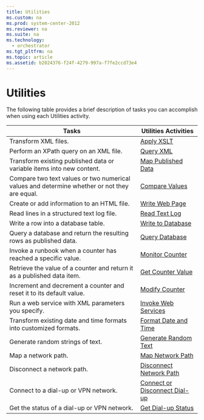 ```yaml
---
title: Utilities
ms.custom: na
ms.prod: system-center-2012
ms.reviewer: na
ms.suite: na
ms.technology: 
  - orchestrator
ms.tgt_pltfrm: na
ms.topic: article
ms.assetid: b2024376-f24f-4279-997a-f7fe2ccd73e4
---
```

# Utilities
The following table provides a brief description of tasks you can accomplish when using each Utilities activity.

|Tasks|Utilities Activities|
|---------|------------------------|
|Transform XML files.|[Apply XSLT](./Apply-XSLT.md)|
|Perform an XPath query on an XML file.|[Query XML](./Query-XML.md)|
|Transform existing published data or variable items into new content.|[Map Published Data](./Map-Published-Data.md)|
|Compare two text values or two numerical values and determine whether or not they are equal.|[Compare Values](./Compare-Values.md)|
|Create or add information to an HTML file.|[Write Web Page](./Write-Web-Page.md)|
|Read lines in a structured text log file.|[Read Text Log](./Read-Text-Log.md)|
|Write a row into a database table.|[Write to Database](./Write-to-Database.md)|
|Query a database and return the resulting rows as published data.|[Query Database](./Query-Database.md)|
|Invoke a runbook when a counter has reached a specific value.|[Monitor Counter](./Monitor-Counter.md)|
|Retrieve the value of a counter and return it as a published data item.|[Get Counter Value](./Get-Counter-Value.md)|
|Increment and decrement a counter and reset it to its default value.|[Modify Counter](./Modify-Counter.md)|
|Run a web service with XML parameters you specify.|[Invoke Web Services](./Invoke-Web-Services.md)|
|Transform existing date and time formats into customized formats.|[Format Date and Time](./Format-Date-and-Time.md)|
|Generate random strings of text.|[Generate Random Text](./Generate-Random-Text.md)|
|Map a network path.|[Map Network Path](./Map-Network-Path.md)|
|Disconnect a network path.|[Disconnect Network Path](./Disconnect-Network-Path.md)|
|Connect to a dial\-up or VPN network.|[Connect or Disconnect Dial-up](./Connect-or-Disconnect-Dial-up.md)|
|Get the status of a dial\-up or VPN network.|[Get Dial-up Status](./Get-Dial-up-Status.md)|


